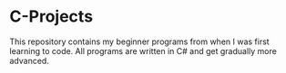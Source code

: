 # C-Projects
This repository contains my beginner programs from when I was first learning to code. All programs are written in C# and get gradually more advanced.
